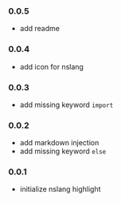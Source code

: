 ### 0.0.5
- add readme

### 0.0.4
- add icon for nslang

### 0.0.3 
- add missing keyword `import`

### 0.0.2
- add markdown injection
- add missing keyword `else`

### 0.0.1
- initialize nslang highlight 